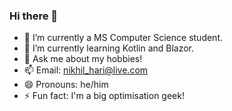 ### Hi there 👋

- 🔭 I’m currently a MS Computer Science student.
- 🌱 I’m currently learning Kotlin and Blazor.
- 💬 Ask me about my hobbies!
- 📫 Email: nikhil_hari@live.com
- 😄 Pronouns: he/him
- ⚡ Fun fact: I'm a big optimisation geek!
